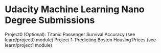 # Udacity Machine Learning Nano Degree Submissions

Project0 (Optional): Titanic Passenger Survival Accuracy (see learn/project0 module)
Project 1: Predicting Boston Housing Prices (see learn/project1 module)

